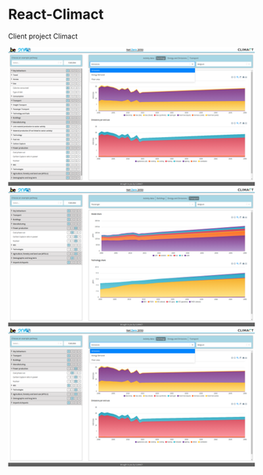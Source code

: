 # React-Climact
Client project Climact

<img src="Screenshot from 2020-02-07 16-06-28.png"/>


<img src="Screenshot from 2020-02-07 16-11-55.png"/>


<img src="Screenshot from 2020-02-07 16-12-36.png"/>

